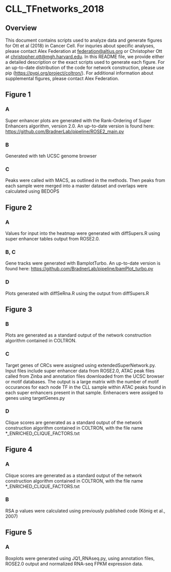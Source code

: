# CLL_TFnetworks_2018

## Overview

This document contains scripts used to analyze data and generate figures for Ott et al (2018) in Cancer Cell. For inquries about specific analyses, please contact Alex Federation at federation@altius.org or Christopher Ott at christopher.ott@mgh.harvard.edu. In this README file, we provide either a detailed description  or the exact scripts used to generate each figure. For an up-to-date distribution of the code for network construction, please use pip (https://pypi.org/project/coltron/). For additional information about supplemental figures, please contact Alex Federation.

## Figure 1

### A

Super enhancer plots are generated with the Rank-Ordering of Super Enhancers algorithm, version 2.0. An up-to-date version is found here: https://github.com/BradnerLab/pipeline/ROSE2_main.py

### B

Generated with teh UCSC genome browser

### C

Peaks were called with MACS, as outlined in the methods. Then peaks from each sample were merged into a master dataset and overlaps were calculated using BEDOPS

## Figure 2

### A

Values for input into the heatmap were generated with diffSupers.R using super enhancer tables output from ROSE2.0.

### B, C

Gene tracks were generated with BamplotTurbo. An up-to-date version is found here: https://github.com/BradnerLab/pipeline/bamPlot_turbo.py

### D

Plots generated with diffSeRna.R using the output from diffSupers.R

## Figure 3

### B

Plots are generated as a standard output of the network construction algorithm contained in COLTRON.

### C

Target genes of CRCs were assigned using extendedSuperNetwork.py. Input files include super enhancer data from ROSE2.0, ATAC peak files called from Zinba and annotation files downloaded from the UCSC browser or motif databases. The output is a large matrix with the number of motif occurances for each node TF in the CLL sample within ATAC peaks found in each super enhancers present in that sample. Enhenacers were assiged to genes using targetGenes.py

### D

Clique scores are generated as a standard output of the	network	construction algorithm contained in COLTRON, with the file name *_ENRICHED_CLIQUE_FACTORS.txt

## Figure 4

### A

Clique scores are generated as a standard output of the network construction algorithm contained in COLTRON, with the file name	*_ENRICHED_CLIQUE_FACTORS.txt

### B

RSA p values were calculated using previously published code (König et al., 2007)

## Figure 5

### A

Boxplots were generated using JQ1_RNAseq.py, using annotation files, ROSE2.0 output and normalized RNA-seq FPKM expression data.